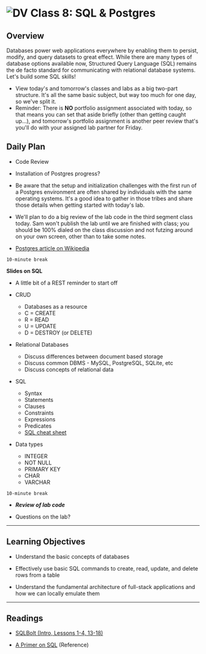 ![DV](https://www.deltavcodeschool.com/wp-content/uploads/DeltaV.png)  Class 8: SQL & Postgres
=======
## Overview
<!-- Provide a general overview of the daily concepts and processes that will be covered in lectures and labs -->

Databases power web applications everywhere by enabling them to persist, modify, and query datasets to great effect. While there are many types of database options available now, Structured Query Language (SQL) remains the de facto standard for communicating with relational database systems. Let's build some SQL skills!

- View today's and tomorrow's classes and labs as a big two-part structure. It's all the same basic subject, but way too much for one day, so we've split it.
- Reminder: There is **NO** portfolio assignment associated with today, so that means you can set that aside briefly (other than getting caught up...), and tomorrow's portfolio assignment is another peer review that's you'll do with your assigned lab partner for Friday.

## Daily Plan

- Code Review
- Installation of Postgres progress?
- Be aware that the setup and initialization challenges with the first run of a Postgres environment are often shared by individuals with the same operating systems. It's a good idea to gather in those tribes and share those details when getting started with today's lab.
- We'll plan to do a big review of the lab code in the third segment class today. Sam won't publish the lab until we are finished with class; you should be 100% dialed on the class discussion and not futzing around on your own screen, other than to take some notes.

- [Postgres article on Wikipedia](https://en.wikipedia.org/wiki/PostgreSQL)

`10-minute break`

**Slides on SQL**

- A little bit of a REST reminder to start off

- CRUD
	- Databases as a resource
	- C = CREATE
	- R = READ
	- U = UPDATE
	- D = DESTROY (or DELETE)

- Relational Databases
	- Discuss differences between document based storage
	- Discuss common DBMS - MySQL, PostgreSQL, SQLite, etc
	- Discuss concepts of relational data

- SQL
	- Syntax
	- Statements
	- Clauses
	- Constraints
	- Expressions
	- Predicates
	- [SQL cheat sheet](http://www.cheat-sheets.org/sites/sql.su/)

- Data types
	- INTEGER
	- NOT NULL
	- PRIMARY KEY
	- CHAR
	- VARCHAR



`10-minute break`

- ***Review of lab code***

- Questions on the lab?

---

## Learning Objectives
<!--
ABCD:
  Audience: Program participants
  Behavior: Expected learning/behavior changes/results
  Condition:
    Circumstances that lead to change/result
    When change/result are expected to occur
  Degree: How much change occurs (%) for how many participants (#)
-->

* Understand the basic concepts of databases

* Effectively use basic SQL commands to create, read, update, and delete rows from a table

* Understand the fundamental architecture of full-stack applications and how we can locally emulate them

---

## Readings
<!-- List of readings required for this content; readings being completed by the start of this lecture -->

* [SQLBolt (Intro, Lessons 1-4, 13-18)](http://sqlbolt.com/)

* [A Primer on SQL](https://leanpub.com/aprimeronsql/read) (Reference)
